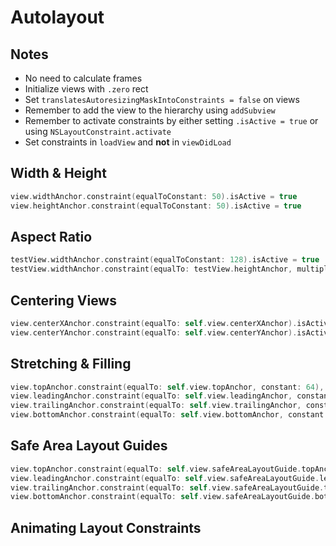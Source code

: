 # Autolayout

## Notes

* No need to calculate frames
* Initialize views with `.zero` rect
* Set `translatesAutoresizingMaskIntoConstraints = false` on views
* Remember to add the view to the hierarchy using `addSubview`
* Remember to activate constraints by either setting `.isActive = true` or using `NSLayoutConstraint.activate`
* Set constraints in `loadView` and **not** in `viewDidLoad`

## Width & Height

```swift
view.widthAnchor.constraint(equalToConstant: 50).isActive = true
view.heightAnchor.constraint(equalToConstant: 50).isActive = true
```

## Aspect Ratio

```swift
testView.widthAnchor.constraint(equalToConstant: 128).isActive = true
testView.widthAnchor.constraint(equalTo: testView.heightAnchor, multiplier: 16/9).isActive = true
```

## Centering Views

```swift
view.centerXAnchor.constraint(equalTo: self.view.centerXAnchor).isActive = true
view.centerYAnchor.constraint(equalTo: self.view.centerYAnchor).isActive = true
```

## Stretching & Filling

```swift
view.topAnchor.constraint(equalTo: self.view.topAnchor, constant: 64),
view.leadingAnchor.constraint(equalTo: self.view.leadingAnchor, constant: 64),
view.trailingAnchor.constraint(equalTo: self.view.trailingAnchor, constant: -64),
view.bottomAnchor.constraint(equalTo: self.view.bottomAnchor, constant: -64),
```

## Safe Area Layout Guides

```swift
view.topAnchor.constraint(equalTo: self.view.safeAreaLayoutGuide.topAnchor),
view.leadingAnchor.constraint(equalTo: self.view.safeAreaLayoutGuide.leadingAnchor),
view.trailingAnchor.constraint(equalTo: self.view.safeAreaLayoutGuide.trailingAnchor),
view.bottomAnchor.constraint(equalTo: self.view.safeAreaLayoutGuide.bottomAnchor),
```

## Animating Layout Constraints